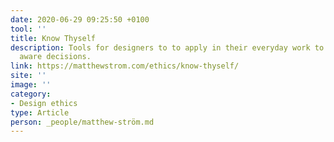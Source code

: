 ```yaml
---
date: 2020-06-29 09:25:50 +0100
tool: ''
title: Know Thyself
description: Tools for designers to to apply in their everyday work to make more ethically
  aware decisions.
link: https://matthewstrom.com/ethics/know-thyself/
site: ''
image: ''
category:
- Design ethics
type: Article
person: _people/matthew-ström.md
---
```

